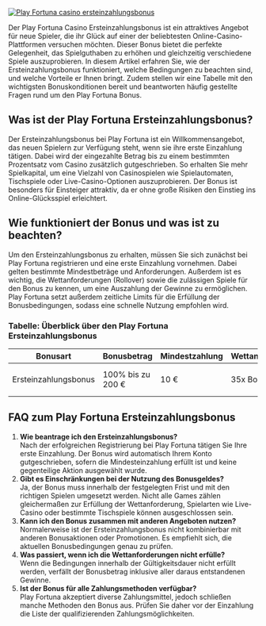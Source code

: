 [![Play Fortuna casino ersteinzahlungsbonus](https://123-caf.pages.dev/gitsignup.png)](https://vrmoo.ru/Bt82HjjY)

<p>Der Play Fortuna Casino Ersteinzahlungsbonus ist ein attraktives Angebot für neue Spieler, die ihr Glück auf einer der beliebtesten Online-Casino-Plattformen versuchen möchten. Dieser Bonus bietet die perfekte Gelegenheit, das Spielguthaben zu erhöhen und gleichzeitig verschiedene Spiele auszuprobieren. In diesem Artikel erfahren Sie, wie der Ersteinzahlungsbonus funktioniert, welche Bedingungen zu beachten sind, und welche Vorteile er Ihnen bringt. Zudem stellen wir eine Tabelle mit den wichtigsten Bonuskonditionen bereit und beantworten häufig gestellte Fragen rund um den Play Fortuna Bonus.</p>  <h2>Was ist der Play Fortuna Ersteinzahlungsbonus?</h2> <p>Der Ersteinzahlungsbonus bei Play Fortuna ist ein Willkommensangebot, das neuen Spielern zur Verfügung steht, wenn sie ihre erste Einzahlung tätigen. Dabei wird der eingezahlte Betrag bis zu einem bestimmten Prozentsatz vom Casino zusätzlich gutgeschrieben. So erhalten Sie mehr Spielkapital, um eine Vielzahl von Casinospielen wie Spielautomaten, Tischspiele oder Live-Casino-Optionen auszuprobieren. Der Bonus ist besonders für Einsteiger attraktiv, da er ohne große Risiken den Einstieg ins Online-Glücksspiel erleichtert.</p>  <h2>Wie funktioniert der Bonus und was ist zu beachten?</h2> <p>Um den Ersteinzahlungsbonus zu erhalten, müssen Sie sich zunächst bei Play Fortuna registrieren und eine erste Einzahlung vornehmen. Dabei gelten bestimmte Mindestbeträge und Anforderungen. Außerdem ist es wichtig, die Wettanforderungen (Rollover) sowie die zulässigen Spiele für den Bonus zu kennen, um eine Auszahlung der Gewinne zu ermöglichen. Play Fortuna setzt außerdem zeitliche Limits für die Erfüllung der Bonusbedingungen, sodass eine schnelle Nutzung empfohlen wird.</p>  <h3>Tabelle: Überblick über den Play Fortuna Ersteinzahlungsbonus</h3> <table>   <thead>     <tr>       <th>Bonusart</th>       <th>Bonusbetrag</th>       <th>Mindestzahlung</th>       <th>Wettanforderung</th>       <th>Gültigkeit</th>       <th>Beispielspiele</th>     </tr>   </thead>   <tbody>     <tr>       <td>Ersteinzahlungsbonus</td>       <td>100% bis zu 200 €</td>       <td>10 €</td>       <td>35x Bonusbetrag</td>       <td>30 Tage</td>       <td>Starburst, Book of Dead, Roulette</td>     </tr>   </tbody> </table>  <h2>FAQ zum Play Fortuna Ersteinzahlungsbonus</h2> <ol>   <li><strong>Wie beantrage ich den Ersteinzahlungsbonus?</strong><br>   Nach der erfolgreichen Registrierung bei Play Fortuna tätigen Sie Ihre erste Einzahlung. Der Bonus wird automatisch Ihrem Konto gutgeschrieben, sofern die Mindesteinzahlung erfüllt ist und keine gegenteilige Aktion ausgewählt wurde.</li>      <li><strong>Gibt es Einschränkungen bei der Nutzung des Bonusgeldes?</strong><br>   Ja, der Bonus muss innerhalb der festgelegten Frist und mit den richtigen Spielen umgesetzt werden. Nicht alle Games zählen gleichermaßen zur Erfüllung der Wettanforderung, Spielarten wie Live-Casino oder bestimmte Tischspiele können ausgeschlossen sein.</li>      <li><strong>Kann ich den Bonus zusammen mit anderen Angeboten nutzen?</strong><br>   Normalerweise ist der Ersteinzahlungsbonus nicht kombinierbar mit anderen Bonusaktionen oder Promotionen. Es empfiehlt sich, die aktuellen Bonusbedingungen genau zu prüfen.</li>      <li><strong>Was passiert, wenn ich die Wettanforderungen nicht erfülle?</strong><br>   Wenn die Bedingungen innerhalb der Gültigkeitsdauer nicht erfüllt werden, verfällt der Bonusbetrag inklusive aller daraus entstandenen Gewinne.</li>      <li><strong>Ist der Bonus für alle Zahlungsmethoden verfügbar?</strong><br>   Play Fortuna akzeptiert diverse Zahlungsmittel, jedoch schließen manche Methoden den Bonus aus. Prüfen Sie daher vor der Einzahlung die Liste der qualifizierenden Zahlungsmöglichkeiten.</li> </ol>